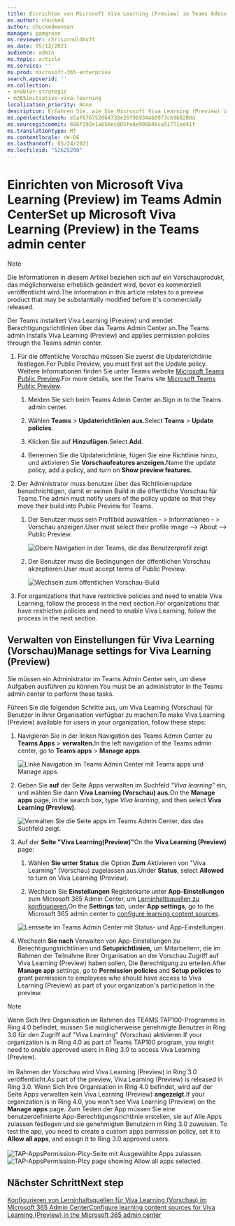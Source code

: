 ```yaml
---
title: Einrichten von Microsoft Viva Learning (Preview) im Teams Admin Center
ms.author: chucked
author: chuckedmonson
manager: pamgreen
ms.reviewer: chrisarnoldmsft
ms.date: 05/12/2021
audience: admin
ms.topic: article
ms.service: ''
ms.prod: microsoft-365-enterprise
search.appverid: ''
ms.collection:
- enabler-strategic
- m365initiative-viva-learning
localization_priority: None
description: Erfahren Sie, wie Sie Microsoft Viva Learning (Preview) im Teams konfigurieren.
ms.openlocfilehash: e5af676752064738e26f9b934a60973cb9b0200d
ms.sourcegitcommit: 686f192e1a650ec805fe8e908b46ca51771ed41f
ms.translationtype: MT
ms.contentlocale: de-DE
ms.lasthandoff: 05/24/2021
ms.locfileid: "52625298"
---
```

# <a name="set-up-microsoft-viva-learning-preview-in-the-teams-admin-center"></a><span data-ttu-id="8ff8c-103">Einrichten von Microsoft Viva Learning (Preview) im Teams Admin Center</span><span class="sxs-lookup"><span data-stu-id="8ff8c-103">Set up Microsoft Viva Learning (Preview) in the Teams admin center</span></span>

> [!NOTE]
> <span data-ttu-id="8ff8c-104">Die Informationen in diesem Artikel beziehen sich auf ein Vorschauprodukt, das möglicherweise erheblich geändert wird, bevor es kommerziell veröffentlicht wird.</span><span class="sxs-lookup"><span data-stu-id="8ff8c-104">The information in this article relates to a preview product that may be substantially modified before it's commercially released.</span></span> 

<span data-ttu-id="8ff8c-105">Der Teams installiert Viva Learning (Preview) und wendet Berechtigungsrichtlinien über das Teams Admin Center an.</span><span class="sxs-lookup"><span data-stu-id="8ff8c-105">The Teams admin installs Viva Learning (Preview) and applies permission policies through the Teams admin center.</span></span>

1. <span data-ttu-id="8ff8c-106">Für die öffentliche Vorschau müssen Sie zuerst die Updaterichtlinie festlegen.</span><span class="sxs-lookup"><span data-stu-id="8ff8c-106">For Public Preview, you must first set the Update policy.</span></span> <span data-ttu-id="8ff8c-107">Weitere Informationen finden Sie unter Teams website [Microsoft Teams Public Preview](/MicrosoftTeams/public-preview-doc-updates).</span><span class="sxs-lookup"><span data-stu-id="8ff8c-107">For more details, see the Teams site [Microsoft Teams Public Preview](/MicrosoftTeams/public-preview-doc-updates).</span></span>

    1. <span data-ttu-id="8ff8c-108">Melden Sie sich beim Teams Admin Center an.</span><span class="sxs-lookup"><span data-stu-id="8ff8c-108">Sign in to the Teams admin center.</span></span>

    2. <span data-ttu-id="8ff8c-109">Wählen **Teams**  >  **Updaterichtlinien aus.**</span><span class="sxs-lookup"><span data-stu-id="8ff8c-109">Select **Teams** > **Update policies**.</span></span>

    3. <span data-ttu-id="8ff8c-110">Klicken Sie auf **Hinzufügen**.</span><span class="sxs-lookup"><span data-stu-id="8ff8c-110">Select **Add**.</span></span> 

    4. <span data-ttu-id="8ff8c-111">Benennen Sie die Updaterichtlinie, fügen Sie eine Richtlinie hinzu, und aktivieren Sie **Vorschaufeatures anzeigen.**</span><span class="sxs-lookup"><span data-stu-id="8ff8c-111">Name the update policy, add a policy, and turn on **Show preview features**.</span></span>

2. <span data-ttu-id="8ff8c-112">Der Administrator muss benutzer über das Richtlinienupdate benachrichtigen, damit er seinen Build in die öffentliche Vorschau für Teams.</span><span class="sxs-lookup"><span data-stu-id="8ff8c-112">The admin must notify users of the policy update so that they move their build into Public Preview for Teams.</span></span> 

    1. <span data-ttu-id="8ff8c-113">Der Benutzer muss sein Profilbild auswählen – > Informationen – > Vorschau anzeigen.</span><span class="sxs-lookup"><span data-stu-id="8ff8c-113">User must select their profile image --> About --> Public Preview.</span></span>
   
        ![Obere Navigation in der Teams, die das Benutzerprofil zeigt](../media/learning/learning-app-select-profile-teams.png)
    
    2. <span data-ttu-id="8ff8c-115">Der Benutzer muss die Bedingungen der öffentlichen Vorschau akzeptieren.</span><span class="sxs-lookup"><span data-stu-id="8ff8c-115">User must accept terms of Public Preview.</span></span>

        ![Wechseln zum öffentlichen Vorschau-Build](../media/learning/learning-app-switch-to-public-preview.png)
 
3. <span data-ttu-id="8ff8c-117">For organizations that have restrictive policies and need to enable Viva Learning, follow the process in the next section.</span><span class="sxs-lookup"><span data-stu-id="8ff8c-117">For organizations that have restrictive policies and need to enable Viva Learning, follow the process in the next section.</span></span>

## <a name="manage-settings-for-viva-learning-preview"></a><span data-ttu-id="8ff8c-118">Verwalten von Einstellungen für Viva Learning (Vorschau)</span><span class="sxs-lookup"><span data-stu-id="8ff8c-118">Manage settings for Viva Learning (Preview)</span></span>

<span data-ttu-id="8ff8c-119">Sie müssen ein Administrator im Teams Admin Center sein, um diese Aufgaben ausführen zu können.</span><span class="sxs-lookup"><span data-stu-id="8ff8c-119">You must be an administrator in the Teams admin center to perform these tasks.</span></span>

<span data-ttu-id="8ff8c-120">Führen Sie die folgenden Schritte aus, um Viva Learning (Vorschau) für Benutzer in Ihrer Organisation verfügbar zu machen:</span><span class="sxs-lookup"><span data-stu-id="8ff8c-120">To make Viva Learning (Preview) available for users in your organization, follow these steps:</span></span>

1. <span data-ttu-id="8ff8c-121">Navigieren Sie in der linken Navigation des Teams Admin Center zu **Teams Apps**  >  **verwalten.**</span><span class="sxs-lookup"><span data-stu-id="8ff8c-121">In the left navigation of the Teams admin center, go to **Teams apps** > **Manage apps**.</span></span>

   ![Linke Navigation im Teams Admin Center mit Teams apps und Manage apps.](../media/learning/learning-app-teams-manage-apps-nav.png)

2. <span data-ttu-id="8ff8c-123">Geben Sie **auf** der Seite Apps verwalten im Suchfeld *"Viva learning"* ein, und wählen Sie dann **Viva Learning (Vorschau) aus.**</span><span class="sxs-lookup"><span data-stu-id="8ff8c-123">On the **Manage apps** page, in the search box, type *Viva learning*, and then select **Viva Learning (Preview)**.</span></span>

   ![Verwalten Sie die Seite apps im Teams Admin Center, das das Suchfeld zeigt.](../media/learning/learning-app-teams-manage-apps-page.png)

3. <span data-ttu-id="8ff8c-125">Auf der **Seite "Viva Learning(Preview)"**</span><span class="sxs-lookup"><span data-stu-id="8ff8c-125">On the **Viva Learning (Preview)** page:</span></span>

   1. <span data-ttu-id="8ff8c-126">Wählen **Sie unter Status** die Option **Zum** Aktivieren von "Viva Learning" (Vorschau) zugelassen aus.</span><span class="sxs-lookup"><span data-stu-id="8ff8c-126">Under **Status**, select **Allowed** to turn on Viva Learning (Preview).</span></span>

   2. <span data-ttu-id="8ff8c-127">Wechseln Sie **Einstellungen** Registerkarte unter **App-Einstellungen** zum Microsoft 365 Admin Center, um [Lerninhaltsquellen zu konfigurieren.](content-sources-365-admin-center.md)</span><span class="sxs-lookup"><span data-stu-id="8ff8c-127">On the **Settings** tab, under **App settings**, go to the Microsoft 365 admin center to [configure learning content sources](content-sources-365-admin-center.md).</span></span>

   ![Lernseite im Teams Admin Center mit Status- und App-Einstellungen.](../media/learning/learning-app-teams-learning-page.png)

4. <span data-ttu-id="8ff8c-129">Wechseln **Sie nach** Verwalten  von App-Einstellungen zu Berechtigungsrichtlinien und **Setuprichtlinien,** um Mitarbeitern, die im Rahmen der Teilnahme Ihrer Organisation an der Vorschau Zugriff auf Viva Learning (Preview) haben sollen, Die Berechtigung zu erteilen.</span><span class="sxs-lookup"><span data-stu-id="8ff8c-129">After **Manage app** settings, go to **Permission policies** and **Setup policies** to grant permission to employees who should have access to Viva Learning (Preview) as part of your organization's participation in the preview.</span></span>

> [!NOTE]
>  <span data-ttu-id="8ff8c-130">Wenn Sich Ihre Organisation im Rahmen des TEAMS TAP100-Programms in Ring 4.0 befindet, müssen Sie möglicherweise genehmigte Benutzer in Ring 3.0 für den Zugriff auf "Viva Learning" (Vorschau) aktivieren.</span><span class="sxs-lookup"><span data-stu-id="8ff8c-130">If your organization is in Ring 4.0 as part of Teams TAP100 program, you might need to enable approved users in Ring 3.0 to access Viva Learning (Preview).</span></span> <br><br><span data-ttu-id="8ff8c-131">Im Rahmen der Vorschau wird Viva Learning (Preview) in Ring 3.0 veröffentlicht.</span><span class="sxs-lookup"><span data-stu-id="8ff8c-131">As part of the preview, Viva Learning (Preview) is released in Ring 3.0.</span></span> <span data-ttu-id="8ff8c-132">Wenn Sich Ihre Organisation in Ring 4.0 befindet, wird auf der Seite Apps verwalten kein Viva Learning (Preview) **angezeigt.**</span><span class="sxs-lookup"><span data-stu-id="8ff8c-132">If your organization is in Ring 4.0, you won’t see Viva Learning (Preview) on the **Manage apps** page.</span></span> <span data-ttu-id="8ff8c-133">Zum Testen der App müssen Sie eine benutzerdefinierte App-Berechtigungsrichtlinie erstellen, sie auf Alle Apps zulassen festlegen und sie genehmigten Benutzern in Ring 3.0 zuweisen. </span><span class="sxs-lookup"><span data-stu-id="8ff8c-133">To test the app, you need to create a custom apps permission policy, set it to **Allow all apps**, and assign it to Ring 3.0 approved users.</span></span> <br><br>   <span data-ttu-id="8ff8c-134">![TAP-AppsPermission-Plcy-Seite mit Ausgewählte Apps zulassen.](../media/learning/learning-app-tap-appspermission-plcy.png)</span><span class="sxs-lookup"><span data-stu-id="8ff8c-134">![TAP-AppsPermission-Plcy page showing Allow all apps selected.](../media/learning/learning-app-tap-appspermission-plcy.png)</span></span>

## <a name="next-step"></a><span data-ttu-id="8ff8c-135">Nächster Schritt</span><span class="sxs-lookup"><span data-stu-id="8ff8c-135">Next step</span></span>

[<span data-ttu-id="8ff8c-136">Konfigurieren von Lerninhaltsquellen für Viva Learning (Vorschau) im Microsoft 365 Admin Center</span><span class="sxs-lookup"><span data-stu-id="8ff8c-136">Configure learning content sources for Viva Learning (Preview) in the Microsoft 365 admin center</span></span>](content-sources-365-admin-center.md)

